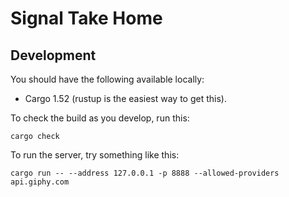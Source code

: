 # Signal Take Home

## Development
You should have the following available locally:
- Cargo 1.52 (rustup is the easiest way to get this).

To check the build as you develop, run this:
```
cargo check
```

To run the server, try something like this:
```
cargo run -- --address 127.0.0.1 -p 8888 --allowed-providers api.giphy.com
```
